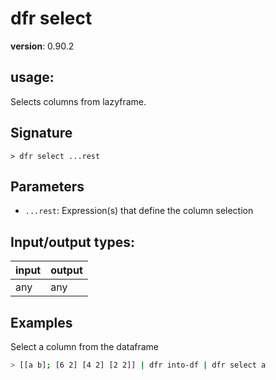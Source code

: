 # dfr select

**version**: 0.90.2

## **usage**:

Selects columns from lazyframe.

## Signature

`> dfr select ...rest`

## Parameters

- `...rest`: Expression(s) that define the column selection

## Input/output types:

| input | output |
| ----- | ------ |
| any   | any    |

## Examples

Select a column from the dataframe

```bash
> [[a b]; [6 2] [4 2] [2 2]] | dfr into-df | dfr select a
```
